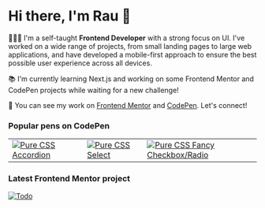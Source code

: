 # Hi there, I'm Rau 👋

🧑🏻‍💻 I'm a self-taught **Frontend Developer**  with a strong focus on UI. I've worked on a wide range of projects, from small landing pages to large web applications, and have developed a mobile-first approach to ensure the best possible user experience across all devices.

📚 I'm currently learning Next.js and working on some Frontend Mentor and CodePen projects while waiting for a new challenge!

👀 You can see my work on [Frontend Mentor]() and [CodePen](). Let's connect!

### Popular pens on CodePen
<table>
  <tr>
    <td><a href="https://codepen.io/raubaca/pen/PZzpVe"><img src="https://shots.codepen.io/username/pen/PZzpVe-512.webp?version=1556664758" alt="Pure CSS Accordion"></a></td>
    <td><a href="https://codepen.io/raubaca/pen/VejpQP"><img src="https://shots.codepen.io/username/pen/VejpQP-512.webp?version=1628299856" alt="Pure CSS Select"></a></td>
    <td><a href="https://codepen.io/raubaca/pen/ONzBxP"><img src="https://shots.codepen.io/username/pen/ONzBxP-512.webp?version=1654811128" alt="Pure CSS Fancy Checkbox/Radio"></a></td>
  </tr>
</table>

### Latest Frontend Mentor project
[![Todo](https://res.cloudinary.com/dz209s6jk/image/upload/f_auto,q_auto,w_475/Screenshots/udmteetyzwijztwby29s.jpg)](https://www.frontendmentor.io/solutions/todo-react-hooks-context-NanEFqGBv0)

<!--
**raubaca/raubaca** is a ✨ _special_ ✨ repository because its `README.md` (this file) appears on your GitHub profile.

Here are some ideas to get you started:

- 🔭 I’m currently working on ...
- 🌱 I’m currently learning ...
- 👯 I’m looking to collaborate on ...
- 🤔 I’m looking for help with ...
- 💬 Ask me about ...
- 📫 How to reach me: ...
- 😄 Pronouns: ...
- ⚡ Fun fact: ...
-->

